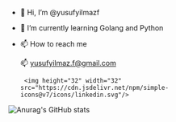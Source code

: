 - 👋 Hi, I’m @yusufyilmazf

- 🌱 I’m currently learning Golang and Python 

- 📫 How to reach me 
    
   📫 yusufyilmaz.f@gmail.com
   
       <img height="32" width="32" src="https://cdn.jsdelivr.net/npm/simple-icons@v7/icons/linkedin.svg"/>

![Anurag's GitHub stats](https://github-readme-stats.vercel.app/api?username=yusufyilmazf&count_private=true)
